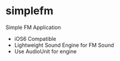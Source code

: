 # simplefm
Simple FM Application

- iOS6 Compatible
- Lightweight Sound Engine for FM Sound
- Use AudioUnit for engine
